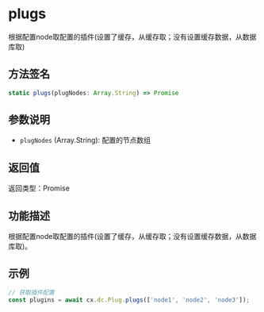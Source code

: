 # plugs

根据配置node取配置的插件(设置了缓存，从缓存取；没有设置缓存数据，从数据库取)

## 方法签名
```typescript
static plugs(plugNodes: Array.String) => Promise
```

## 参数说明
- `plugNodes` (Array.String): 配置的节点数组

## 返回值
返回类型：Promise

## 功能描述
根据配置node取配置的插件(设置了缓存，从缓存取；没有设置缓存数据，从数据库取)。

## 示例
```typescript
// 获取插件配置
const plugins = await cx.dc.Plug.plugs(['node1', 'node2', 'node3']);
``` 